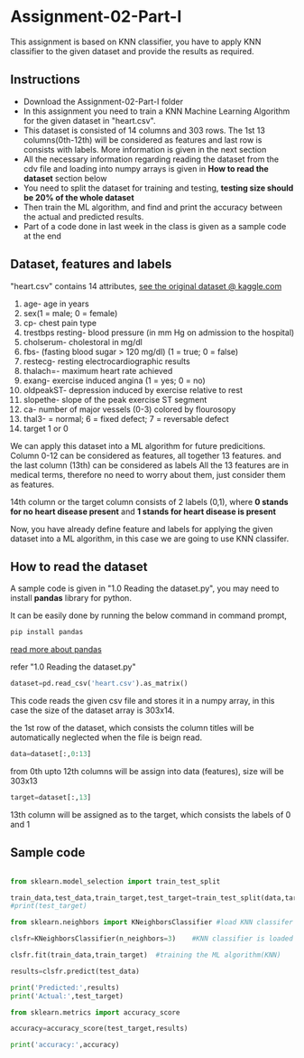 # Assignment-02-Part-I
This assignment is based on KNN classifier, you have to apply KNN classifier to the given dataset and provide the results as required.

## Instructions
- Download the Assignment-02-Part-I folder
- In this assignment you need to train a KNN Machine Learning Algorithm for the given dataset in "heart.csv".
- This dataset is consisted of 14 columns and 303 rows. The 1st 13 columns(0th-12th) will be considered as features and last row is consists with labels. More information is given in the next section
- All the necessary information regarding reading the dataset from the cdv file and loading into numpy arrays is given in **How to read the dataset** section below
- You need to split the dataset for training and testing, **testing size should be 20% of the whole dataset**
- Then train the ML algorithm, and find and print the accuracy between the actual and predicted results.
- Part of a code done in last week in the class is given as a sample code at the end

## Dataset, features and labels

"heart.csv" contains 14 attributes, [see the original dataset @ kaggle.com](https://www.kaggle.com/ronitf/heart-disease-uci)

1. age- age in years
2. sex(1 = male; 0 = female)
3. cp- chest pain type
4. trestbps resting- blood pressure (in mm Hg on admission to the hospital)
5. cholserum- cholestoral in mg/dl
6. fbs- (fasting blood sugar > 120 mg/dl) (1 = true; 0 = false)
7. restecg- resting electrocardiographic results
8. thalach=- maximum heart rate achieved
9. exang- exercise induced angina (1 = yes; 0 = no)
10. oldpeakST- depression induced by exercise relative to rest
11. slopethe- slope of the peak exercise ST segment
12. ca- number of major vessels (0-3) colored by flourosopy
13. thal3- = normal; 6 = fixed defect; 7 = reversable defect
14. target 1 or 0

We can apply this dataset into a ML algorithm for future predicitions. Column 0-12 can be considered as features, all together 13 features. and the last column (13th) can be considered as labels
All the 13 features are in medical terms, therefore no need to worry about them, just consider them as features.

14th column or the target column consists of 2 labels (0,1), where **0 stands for no heart disease present** and **1 stands for heart disease is present** 

Now, you have already define feature and labels for applying the given dataset into a ML algorithm, in this case we are going to use KNN classifer.

## How to read the dataset

A sample code is given in "1.0 Reading the dataset.py", you may need to install **pandas** library for python.

It can be easily done by running the below command in command prompt,

```python
pip install pandas
```

[read more about pandas](https://pandas.pydata.org/)


refer "1.0 Reading the dataset.py" 

```python
dataset=pd.read_csv('heart.csv').as_matrix()
```
This code reads the given csv file and stores it in a numpy array, in this case the size of the dataset array is 303x14.

the 1st row of the dataset, which consists the column titles will be automatically neglected when the file is beign read.

```python
data=dataset[:,0:13]
```
from 0th upto 12th columns will be assign into data (features), size will be 303x13 

```python
target=dataset[:,13]
```
13th column will be assigned as to the target, which consists the labels of 0 and 1


## Sample code

```python

from sklearn.model_selection import train_test_split

train_data,test_data,train_target,test_target=train_test_split(data,target,test_size=0.5)
#print(test_target)

from sklearn.neighbors import KNeighborsClassifier #load KNN classifer

clsfr=KNeighborsClassifier(n_neighbors=3)    #KNN classifier is loaded to clsfr

clsfr.fit(train_data,train_target)  #training the ML algorithm(KNN)

results=clsfr.predict(test_data)

print('Predicted:',results)
print('Actual:',test_target)

from sklearn.metrics import accuracy_score

accuracy=accuracy_score(test_target,results)

print('accuracy:',accuracy)
```

